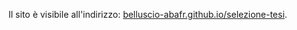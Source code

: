 Il sito è visibile all'indirizzo: [belluscio-abafr.github.io/selezione-tesi](https://belluscio-abafr.github.io/selezione-tesi/).
